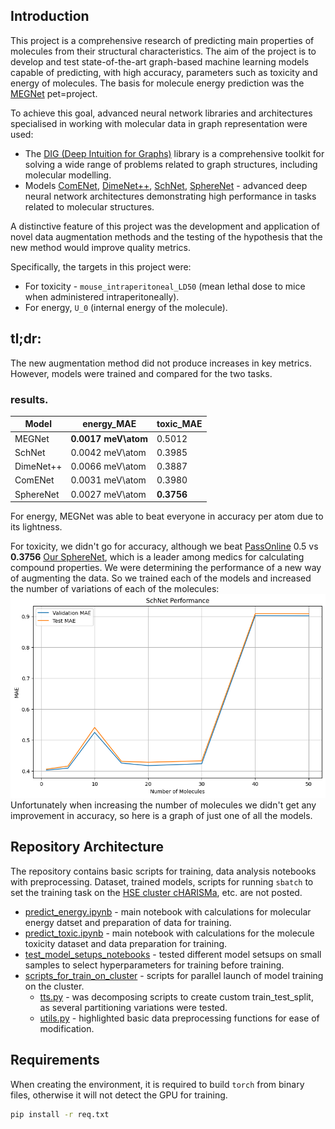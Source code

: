 ## Introduction

This project is a comprehensive research of predicting main properties of molecules from their structural characteristics. The aim of the project is to develop and test state-of-the-art graph-based machine learning models capable of predicting, with high accuracy, parameters such as toxicity and energy of molecules. The basis for molecule energy prediction was the [MEGNet](https://github.com/Gruz2520/predict_energy_of_mols) pet=project.

To achieve this goal, advanced neural network libraries and architectures specialised in working with molecular data in graph representation were used:

- The [DIG (Deep Intuition for Graphs)](https://github.com/divelab/DIG) library is a comprehensive toolkit for solving a wide range of problems related to graph structures, including molecular modelling.
- Models [ComENet](https://arxiv.org/abs/2206.08515), [DimeNet++](https://arxiv.org/abs/2011.14115), [SchNet](https://arxiv.org/abs/1706.08566), [SphereNet](https://openreview.net/forum?id=givsRXsOt9r) - advanced deep neural network architectures demonstrating high performance in tasks related to molecular structures.

A distinctive feature of this project was the development and application of novel data augmentation methods and the testing of the hypothesis that the new method would improve quality metrics.

Specifically, the targets in this project were:

- For toxicity - `mouse_intraperitoneal_LD50` (mean lethal dose to mice when administered intraperitoneally).
- For energy, `U_0` (internal energy of the molecule).

## tl;dr:
The new augmentation method did not produce increases in key metrics. However, models were trained and compared for the two tasks.
### results.
|Model|energy_MAE|toxic_MAE|
|-----|---|---|
|MEGNet|**0.0017 meV\atom**|0.5012|
|SchNet|0.0042 meV\atom|0.3985|
|DimeNet++|0.0066 meV\atom|0.3887|
|ComENet|0.0031 meV\atom|0.3980|
|SphereNet|0.0027 meV\atom|**0.3756**|

For energy, MEGNet was able to beat everyone in accuracy per atom due to its lightness. 

For toxicity, we didn't go for accuracy, although we beat [PassOnline](https://passonline.org/) 0.5 vs **0.3756** [Our SphereNet](scripts_for_train_on_cluster/sphere_100.py), which is a leader among medics for calculating compound properties. We were determining the performance of a new way of augmenting the data. So we trained each of the models and increased the number of variations of each of the molecules:
![alt text](imgs/results/output.png)
Unfortunately when increasing the number of molecules we didn't get any improvement in accuracy, so here is a graph of just one of all the models.

## Repository Architecture
The repository contains basic scripts for training, data analysis notebooks with preprocessing. Dataset, trained models, scripts for running `sbatch` to set the training task on the [HSE cluster cHARISMa](https://hpc.hse.ru/en/hardware/hpc-cluster/), etc. are not posted.

- [predict_energy.ipynb](predict_energy.ipynb) - main notebook with calculations for molecular energy datset and preparation of data for training.
- [predict_toxic.ipynb](predict_toxic.ipynb) - main notebook with calculations for the molecule toxicity dataset and data preparation for training.
- [test_model_setups_notebooks](test_model_setups_notebooks) - tested different model setsups on small samples to select hyperparameters for training before training.
- [scripts_for_train_on_cluster](scripts_for_train_on_cluster) - scripts for parallel launch of model training on the cluster.
  - [tts.py](scripts_for_train_in_on_cluster/tts.py) - was decomposing scripts to create custom train_test_split, as several partitioning variations were tested.
  - [utils.py](scripts_for_train_in_on_cluster/utils.py) - highlighted basic data preprocessing functions for ease of modification.

## Requirements
When creating the environment, it is required to build `torch` from binary files, otherwise it will not detect the GPU for training.

```bash
pip install -r req.txt
```

